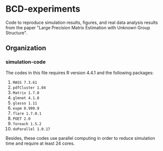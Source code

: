 # BCD-experiments 

Code to reproduce simulation results, figures, and real data analysis results from the paper "Large Precision Matrix Estimation with Unknown Group Structure".

## Organization

### simulation-code  

The codes in this file requires R version 4.4.1 and the following packages:

1. ```MASS 7.3.61```
2. ```pdfCluster 1.04```
3. ```Matrix 1.7.0```
4. ```glmnet 4.1.8```
5. ```glasso 1.11```
6. ```expm 0.999.9```
7. ```flare 1.7.0.1```
8. ```POET 2.0```
9. ```foreach 1.5.2```
10. ```doParallel 1.0.17```

Besides, these codes use parallel computing in order to reduce simulation time and require at least 24 cores.
